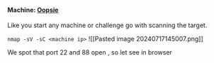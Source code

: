 
#### Machine: [Oopsie](https://app.hackthebox.com/starting-point)

Like you start any machine or challenge go with scanning the target.

`nmap -sV -sC <machine ip>`
  ![[Pasted image 20240717145007.png]]

We spot that port 22 and 88 open , so let see in browser
